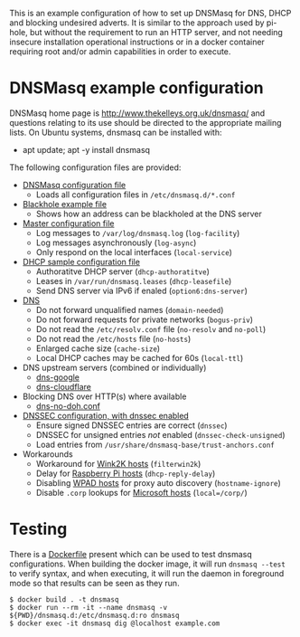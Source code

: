 This is an example configuration of how to set up DNSMasq for DNS, DHCP and
blocking undesired adverts. It is similar to the approach used by pi-hole,
but without the requirement to run an HTTP server, and not needing insecure
installation operational instructions or in a docker container requiring
root and/or admin capabilities in order to execute.

DNSMasq example configuration
=============================

DNSMasq home page is http://www.thekelleys.org.uk/dnsmasq/ and questions
relating to its use should be directed to the appropriate mailing lists.
On Ubuntu systems, dnsmasq can be installed with:

* apt update; apt -y install dnsmasq

The following configuration files are provided:

* [DNSMasq configuration file](dnsmasq.conf)
  - Loads all configuration files in `/etc/dnsmasq.d/*.conf`
* [Blackhole example file](dnsmasq.d/blackhole.conf)
  - Shows how an address can be blackholed at the DNS server
* [Master configuration file](dnsmasq.d/defaults.conf)
  - Log messages to `/var/log/dnsmasq.log` (`log-facility`)
  - Log messages asynchronously (`log-async`)
  - Only respond on the local interfaces (`local-service`)
* [DHCP sample configuration file](dnsmasq.d/dhcp.conf)
  - Authoratitve DHCP server (`dhcp-authoratitve`)
  - Leases in `/var/run/dnsmasq.leases` (`dhcp-leasefile`)
  - Send DNS server via IPv6 if enaled (`option6:dns-server`)
* [DNS](dnsmasq.d/dns.conf)
  - Do not forward unqualified names (`domain-needed`)
  - Do not forward requests for private networks (`bogus-priv`)
  - Do not read the `/etc/resolv.conf` file (`no-resolv` and `no-poll`)
  - Do not read the `/etc/hosts` file (`no-hosts`)
  - Enlarged cache size (`cache-size`)
  - Local DHCP caches may be cached for 60s (`local-ttl`)
* DNS upstream servers (combined or individually)
  - [dns-google](dnsmasq.d/dns-google)
  - [dns-cloudflare](dnsmasq.d/dns-cloudflare)
* Blocking DNS over HTTP(s) where available
  - [dns-no-doh.conf](dnsmasq.d/dns-no-doh.conf)
* [DNSSEC configuration, with dnssec enabled](dnsmasq.d/dnssec.conf)
  - Ensure signed DNSSEC entries are correct (`dnssec`)
  - DNSSEC for unsigned entries *not* enabled (`dnssec-check-unsigned`)
  - Load entries from `/usr/share/dnsmasq-base/trust-anchors.conf`
* Workarounds
  - Workaround for [Wink2K hosts](dnsmasq.d/workaround-win2k.conf) (`filterwin2k`)
  - Delay for [Raspberry Pi hosts](dnsmasq.d/workaround-pi.conf) (`dhcp-reply-delay`)
  - Disabling [WPAD hosts](dnsmasq.d/workaround-wpad.conf) for proxy auto discovery (`hostname-ignore`)
  - Disable `.corp` lookups for [Microsoft hosts](dnsmasq.d/workaround-corp.conf) (`local=/corp/`)

Testing
=======

There is a [Dockerfile](Dockerfile) present which can be used to test dnsmasq
configurations. When building the docker image, it will run `dnsmasq --test`
to verify syntax, and when executing, it will run the daemon in foreground
mode so that results can be seen as they run.

    $ docker build . -t dnsmasq
    $ docker run --rm -it --name dnsmasq -v ${PWD}/dnsmasq.d:/etc/dnsmasq.d:ro dnsmasq
    $ docker exec -it dnsmasq dig @localhost example.com

